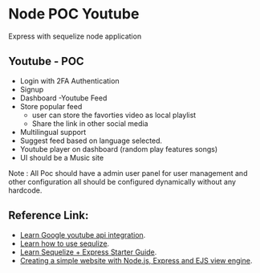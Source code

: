 # Node POC Youtube
Express with sequelize node application


Youtube - POC
------------
 * Login with 2FA Authentication
 * Signup
 * Dashboard -Youtube Feed 
 * Store popular feed 
      * user can store the favorties video as local playlist
      * Share the link in other social media
 * Multilingual support 
 * Suggest feed based on language selected.
 * Youtube player on dashboard (random play features songs)
 * UI should be a Music site

Note : All Poc should have a admin user panel for user management and other configuration all should be configured dynamically without any hardcode.




Reference Link:
---------------
* [Learn Google youtube api integration](https://developers.google.com/youtube/v3/getting-started).
* [Learn how to use sequlize](https://sequelize.readthedocs.io/en/latest/docs/getting-started/).
* [Learn Sequelize + Express Starter Guide](https://gist.github.com/vapurrmaid/a111bf3fc0224751cb2f76532aac2465).
* [Creating a simple website with Node.js, Express and EJS view engine](https://medium.com/@bhanushali.mahesh3/creating-a-simple-website-with-node-js-express-and-ejs-view-engine-856382a4578f).

